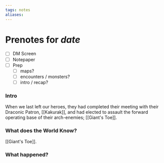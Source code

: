 ```yaml
---
tags: notes
aliases:
---
```


# Prenotes for *date*
- [ ] DM Screen
- [ ] Notepaper
- [ ] Prep
	- [ ] maps?
	- [ ] encounters / monsters?
	- [ ] intro / recap?

### Intro
When we last left our heroes, they had completed their meeting with their Draconic Patron, [[Kakurak]], and had elected to assault the forward operating base of their arch-enemies; [[Giant's Toe]].


### What does the World Know?
[[Giant's Toe]].

### What happened?